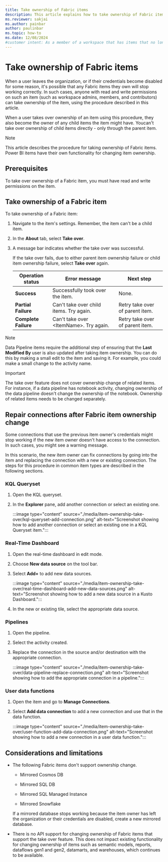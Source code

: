 ```yaml
---
title: Take ownership of Fabric items
description: This article explains how to take ownership of Fabric items when current owner credentials are no longer valid or accessible.
ms.reviewer: sakjai
ms.author: painbar
author: paulinbar
ms.topic: how-to
ms.date: 12/08/2024
#customer intent: As a member of a workspace that has items that no longer work correctly because the current owner has left the organization, I want to know how to take over ownership of such items and make other changes to get the items working again.
---
```

# Take ownership of Fabric items

When a user leaves the organization, or if their credentials become disabled for some reason, it's possible that any Fabric items they own will stop working correctly. In such cases, anyone with read and write permissions on such an item (such as workspace admins, members, and contributors) can take ownership of the item, using the procedure described in this article.

When a user takes over ownership of an item using this procedure, they also become the owner of any child items the item might have. Youcan't take over ownership of child items directly - only through the parent item.

> [!NOTE]
> This article describes the procedure for taking ownership of Fabric items. Power BI items have their own functionality for changing item ownership.

## Prerequisites

To take over ownership of a Fabric item, you must have read and write permissions on the item.

## Take ownership of a Fabric item

To take ownership of a Fabric item:

1. Navigate to the item's settings. Remember, the item can't be a child item.

1. In the **About** tab, select **Take over**.

1. A message bar indicates whether the take over was successful.

   If the take over fails, due to either parent item ownership failure or child item ownership failure, select **Take over** again.

   | **Operation status** | **Error message** | **Next step** |
   |---|---|---|
   | **Success** | Successfully took over the item. | None. |
   | **Partial Failure** | Can't take over child items. Try again. | Retry take over of parent item. |
   | **Complete Failure** | Can't take over \<ItemName\>. Try again. | Retry take over of parent item. |

> [!NOTE]
> Data Pipeline items require the additional step of ensuring that the **Last Modified By** user is also updated after taking item ownership. You can do this by making a small edit to the item and saving it. For example, you could make a small change to the activity name.

> [!IMPORTANT]
> The take over feature does not cover ownership change of related items. For instance, if a data pipeline has notebook activity, changing ownership of the data pipeline doesn't change the ownership of the notebook. Ownership of related items needs to be changed separately.

## Repair connections after Fabric item ownership change

Some connections that use the previous item owner's credentials might stop working if the new item owner doesn't have access to the connection. In such cases, you might see a warning message.

In this scenario, the new item owner can fix connections by going into the item and replacing the connection with a new or existing connection. The steps for this procedure in common item types are described in the following sections.

### KQL Queryset

1. Open the KQL queryset.

1. In the **Explorer** pane, add another connection or select an existing one.

   :::image type="content" source="./media/item-ownership-take-over/kql-queryset-add-connection.png" alt-text="Screenshot showing how to add another connection or select an existing one in a KQL Queryset item.":::

### Real-Time Dashboard

1. Open the real-time dashboard in edit mode.

1. Choose **New data source** on the tool bar.
 
1. Select **Add+** to add new data sources.

   :::image type="content" source="./media/item-ownership-take-over/real-time-dashboard-add-new-data-sources.png" alt-text="Screenshot showing how to add a new data source in a Kusto Dashboard.":::

1. In the new or existing tile, select the appropriate data source.

### Pipelines

1. Open the pipeline.

1. Select the activity created.

1. Replace the connection in the source and/or destination with the appropriate connection.

   :::image type="content" source="./media/item-ownership-take-over/data-pipeline-replace-connection.png" alt-text="Screenshot showing how to add the appropriate connection in a pipeline.":::

### User data functions

1. Open the item and go to **Manage Connections**.

1. Select **Add data connection** to add a new connection and use that in the data function.

   :::image type="content" source="./media/item-ownership-take-over/user-function-add-data-connection.png" alt-text="Screenshot showing how to add a new connection in a user data function.":::

## Considerations and limitations

* The following Fabric items don't support ownership change.

   * Mirrored Cosmos DB

  * Mirrored SQL DB

  * Mirrored SQL Managed Instance

  * Mirrored Snowflake

   If a mirrored database stops working because the item owner has left the organization or their credentials are disabled, create a new mirrored database.

* There is no API support for changing ownership of Fabric items that support the take over feature. This does not impact existing functionality for changing ownership of items such as semantic models, reports, dataflows gen1 and gen2, datamarts, and warehouses, which continues to be available.